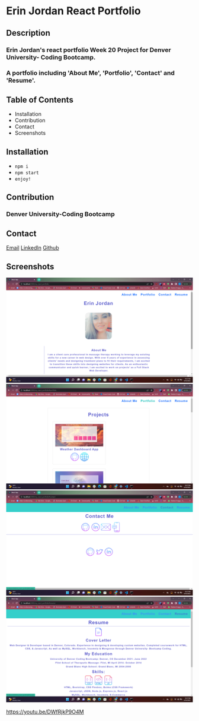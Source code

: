 # Erin Jordan React Portfolio

## Description
### Erin Jordan's react portfolio Week 20 Project for Denver University- Coding Bootcamp.
### A portfolio including 'About Me', 'Portfolio', 'Contact' and 'Resume'.

## Table of Contents
* Installation
* Contribution
* Contact
* Screenshots

## Installation
* `npm i`
* `npm start`
* `enjoy!`

## Contribution
### Denver University-Coding Bootcamp

## Contact
<a href="https://erinjordan2790@gmail.com">Email</a> 
<a href="https://www.linkedin.com/in/erin-jordan-6b58a51a0/">LinkedIn</a>
<a href="https://github.com/ErinJordan222">Github</a>

## Screenshots
<img src="./Readme/aboutme.png" alt="aboutme_screenshot">
<img src="./Readme/portfolio.png" alt="portfolio_screenshot">
<img src="./Readme/contact.png" alt="contact_screenshot">
<img src="./Readme/resume.png" alt="resume_screenshot">

https://youtu.be/DWfRjkP9O4M